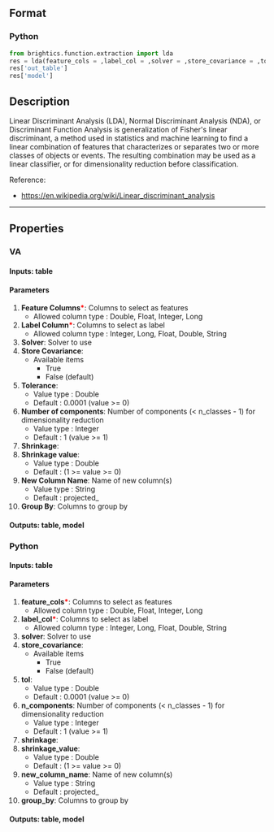 ## Format
### Python
```python
from brightics.function.extraction import lda
res = lda(feature_cols = ,label_col = ,solver = ,store_covariance = ,tol = ,n_components = ,shrinkage = ,shrinkage_value = ,new_column_name = ,group_by = )
res['out_table']
res['model']
```

## Description
Linear Discriminant Analysis (LDA), Normal Discriminant Analysis (NDA), or Discriminant Function Analysis is generalization of Fisher's linear discriminant, a method used in statistics and machine learning to find a linear combination of features that characterizes or separates two or more classes of objects or events. The resulting combination may be used as a linear classifier, or for dimensionality reduction before classification.

Reference:
+ <https://en.wikipedia.org/wiki/Linear_discriminant_analysis>

---

## Properties
### VA
#### Inputs: table

#### Parameters
1. **Feature Columns**<b style="color:red">*</b>: Columns to select as features
   - Allowed column type : Double, Float, Integer, Long
2. **Label Column**<b style="color:red">*</b>: Columns to select as label
   - Allowed column type : Integer, Long, Float, Double, String
3. **Solver**: Solver to use
4. **Store Covariance**: 
   - Available items
      - True
      - False (default)
5. **Tolerance**: 
   - Value type : Double
   - Default : 0.0001 (value >= 0)
6. **Number of components**: Number of components (< n_classes - 1) for dimensionality reduction
   - Value type : Integer
   - Default : 1 (value >= 1)
7. **Shrinkage**: 
8. **Shrinkage value**: 
   - Value type : Double
   - Default : (1 >= value >= 0)
9. **New Column Name**: Name of new column(s)
   - Value type : String
   - Default : projected_
10. **Group By**: Columns to group by

#### Outputs: table, model

### Python
#### Inputs: table

#### Parameters
1. **feature_cols**<b style="color:red">*</b>: Columns to select as features
   - Allowed column type : Double, Float, Integer, Long
2. **label_col**<b style="color:red">*</b>: Columns to select as label
   - Allowed column type : Integer, Long, Float, Double, String
3. **solver**: Solver to use
4. **store_covariance**: 
   - Available items
      - True
      - False (default)
5. **tol**: 
   - Value type : Double
   - Default : 0.0001 (value >= 0)
6. **n_components**: Number of components (< n_classes - 1) for dimensionality reduction
   - Value type : Integer
   - Default : 1 (value >= 1)
7. **shrinkage**: 
8. **shrinkage_value**: 
   - Value type : Double
   - Default : (1 >= value >= 0)
9. **new_column_name**: Name of new column(s)
   - Value type : String
   - Default : projected_
10. **group_by**: Columns to group by

#### Outputs: table, model

